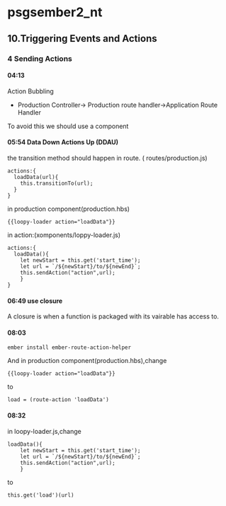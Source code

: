 # psgsember2_nt
## 10.Triggering Events and Actions
### 4 Sending Actions
#### 04:13
Action Bubbling
- Production Controller-> Production route handler->Application Route Handler  


To avoid this we should use a component

#### 05:54 Data Down Actions Up (DDAU)
the transition method should happen in route. ( routes/production.js)
```
actions:{
  loadData(url){
    this.transitionTo(url);
  }
}
```
in production component(production.hbs)
```
{{loopy-loader action="loadData"}}
```
in action:(xomponents/loppy-loader.js)
```
actions:{
  loadData(){
    let newStart = this.get('start_time');
    let url = `/${newStart}/to/${newEnd}`;
    this.sendAction("action",url);
    }
}
```
#### 06:49 use closure
A closure is when a function is packaged with its vairable has access to.

#### 08:03
```
ember install ember-route-action-helper
```
And
in production component(production.hbs),change
```
{{loopy-loader action="loadData"}}
```
to
```
load = (route-action 'loadData')
```

#### 08:32
in loopy-loader.js,change
```
loadData(){
    let newStart = this.get('start_time');
    let url = `/${newStart}/to/${newEnd}`;
    this.sendAction("action",url);
    }
```
to
```
this.get('load')(url)
```
